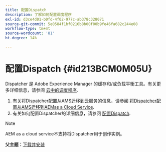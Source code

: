 ```yaml
---
title: 配置Dispatch
description: 了解如何配置调度程序
exl-id: d3ce4d01-b0fd-4f02-977c-ab378c328071
source-git-commit: 5e0584f1bf0216b8b00f00b9fe46fa682c244e08
workflow-type: tm+mt
source-wordcount: '81'
ht-degree: 14%

---
```


# 配置Dispatch {#id213BCM0M05U}

Dispatcher 是 Adobe Experience Manager 的缓存和/或负载平衡工具。有关更多详细信息，请参阅 [云中的调度程序](https://experienceleague.adobe.com/docs/experience-manager-cloud-service/implementing/content-delivery/disp-overview.html?lang=en).

1. 有关将Dispatcher配置从AMS迁移到云服务的信息，请参阅 [将Dispatcher配置从AMS迁移到AEMas a Cloud Service](https://experienceleague.adobe.com/docs/experience-manager-cloud-service/implementing/content-delivery/ams-aem.html?lang=en).
1. 有关如何配置Dispatcher的详细信息，请参阅 [配置Dispatch](https://experienceleague.adobe.com/docs/experience-manager-dispatcher/using/configuring/dispatcher-configuration.html?lang=zh-Hans).

>[!NOTE]
>
> AEM as a cloud service不支持将Dispatcher用于创作实例。

**父主题：**[&#x200B;下载并安装](download-install.md)
